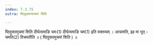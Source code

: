 ```yaml
---
index: 7.3.75
sutra: ष्ठिवुक्लम्याचमां शिति

---
```

 ष्ठिवुक्लमुचमां शिति दीर्घत्वमाङि चमः(1) दीर्घत्वमाङि चम(1) इति वक्तव्यम् । आचामति, इह मा भूत् - चमति(2) विचमतीति ॥ ( ष्ठिवुक्लमुचमां शिति ) ॥ 